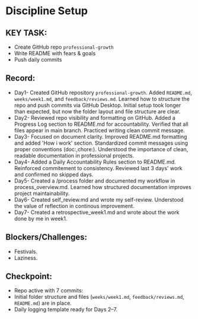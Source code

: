 # Discipline Setup

## KEY TASK:
* Create GitHub repo `professional-growth`
* Write README with fears & goals
* Push daily commits

## Record:
- Day1- Created GitHub repository `professional-growth`. Added `README.md`, `weeks/week1.md`, and `feedback/reviews.md`. Learned how to structure the repo and push commits via GitHub Desktop. Initial setup took longer than expected, but now the folder layout and file structure are clear.
- Day2- Reviewed repo visibility and formatting on GitHub. Added a Progress Log section to README.md for accountability. Verified that all files appear in main branch. Practiced writing clean commit message.
- Day3- Focused on document clarity. Improved README.md formatting and added 'How i work' section. Standardized commit messages using proper conventions (doc:,chore:). Understood the importance of clean, readable documentation in professional projects.
- Day4- Added a Daily Accountability Rules section to README.md. Reinforced commitement to consistency. Reviewed last 3 days' work and confirmed no skipped days.
- Day5- Created a /process folder and documented my workflow in process_overview.md. Learned how structured documentation improves project maintainability.
- Day6- Created self_review.md and wrote my self-review. Understood the value of reflection in continous improvement.
- Day7- Created a retrospective_week1.md and wrote about the work done by me in week1.

## Blockers/Challenges: 
- Festivals.
- Laziness.

## Checkpoint:
- Repo active with 7 commits:
- Initial folder structure and files (`weeks/week1.md`, `feedback/reviews.md`, `README.md`) are in place.
- Daily logging template ready for Days 2–7.